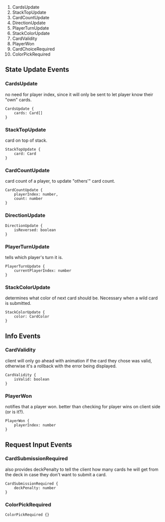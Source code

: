 1. CardsUpdate
2. StackTopUpdate
3. CardCountUpdate
4. DirectionUpdate
5. PlayerTurnUpdate
6. StackColorUpdate
7. CardValidity
8. PlayerWon
9. CardChoiceRequired
10. ColorPickRequired

## State Update Events
### CardsUpdate
no need for player index, since it will only be sent to let player know their "own" cards.
```
CardsUpdate {
	cards: Card[]
}
```

### StackTopUpdate
card on top of stack.
```
StackTopUpdate {
	card: Card
}
```

### CardCountUpdate
card count of a player, to update "others'" card count.
```
CardCountUpdate {
	playerIndex: number,
	count: number
}
```

### DirectionUpdate
```
DirectionUpdate {
	isReversed: boolean
}
```

### PlayerTurnUpdate
tells which player's turn it is.
```
PlayerTurnUpdate {
	currentPlayerIndex: number
}
```

### StackColorUpdate
determines what color of next card should be. Necessary when a wild card is submitted.
```
StackColorUpdate {
	color: CardColor
}
```


## Info Events
### CardValidity
client will only go ahead with animation if the card they chose was valid, otherwise it's a rollback with the error being displayed.
```
CardValidity {
	isValid: boolean
}
```

### PlayerWon
notifies that a player won. better than checking for player wins on client side (or is it?).
```
PlayerWon {
	playerIndex: number
}
```

## Request Input Events
### CardSubmissionRequired
also provides deckPenalty to tell the client how many cards he will get from the deck in case they don't want to submit a card.
```
CardSubmissionRequired {
	deckPenalty: number
}
```

### ColorPickRequired
```
ColorPickRequired {}
```